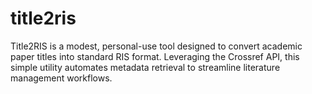 # title2ris
Title2RIS is a modest, personal-use tool designed to convert academic paper titles into standard RIS format. Leveraging the Crossref API, this simple utility automates metadata retrieval to streamline literature management workflows.

